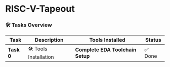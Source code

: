 # RISC-V-Tapeout

### 🛠️ **Tasks Overview**

| Task | Description | Tools Installed | Status |
|------|-------------|----------------|---------|
| **Task 0** | 🛠️ Tools Installation | **Complete EDA Toolchain Setup** | ✅ Done |

